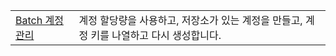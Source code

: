 |  |  |
|---------|---------|
| [Batch 계정 관리][1] | 계정 할당량을 사용하고, 저장소가 있는 계정을 만들고, 계정 키를 나열하고 다시 생성합니다. |

[1]: https://azure.microsoft.com/resources/samples/batch-java-manage-batch-accounts/